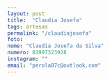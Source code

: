 ```yaml
---
layout: post
title:  "Claudia Josefa"
tags: artesas
permalink: "/claudiajosefa"
foto: 
nome: "Claudia Josefa da Silva"
numero: 81997323928
instagram: ""
email: "perola07c@outlook.com"
---
```



  
